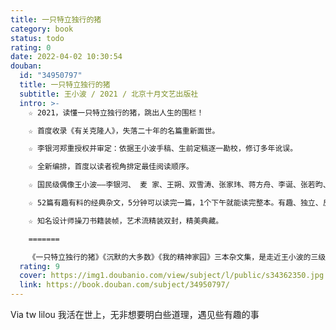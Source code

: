 ```yaml
---
title: 一只特立独行的猪
category: book
status: todo
rating: 0
date: 2022-04-02 10:30:54
douban:
  id: "34950797"
  title: 一只特立独行的猪
  subtitle: 王小波 / 2021 / 北京十月文艺出版社
  intro: >-
    ☆ 2021，读懂一只特立独行的猪，跳出人生的围栏！

    ☆ 首度收录《有关克隆人》，失落二十年的名篇重新面世。

    ☆ 李银河郑重授权并审定：依据王小波手稿、生前定稿逐一勘校，修订多年讹误。

    ☆ 全新编排，首度以读者视角排定最佳阅读顺序。

    ☆ 国民级偶像王小波——李银河、 麦 家、王朔、双雪涛、张家玮、蒋方舟、李诞、张若昀、张译、撒贝宁……实锤表白！

    ☆ 52篇有趣有料的经典杂文，5分钟可以读完一篇，1个下午就能读完整本。有趣、独立、反对假正经——“入坑之选”！

    ☆ 知名设计师操刀书籍装帧，艺术流精装双封，精美典藏。

    =======

    《一只特立独行的猪》《沉默的大多数》《我的精神家园》三本杂文集，是走近王小波的三级台阶，《一只特立独行的猪》是“入坑之选”——有趣、独立、反对假正经！收录52篇短小精悍、讽刺风趣的杂文，从生活议题到人生态度，展现独立人格、自由精神、黑色幽默。在调侃中见智识真知，在幽默中见人格魅力。李银河亲自审定，首度以读者视角排定最佳阅读顺序，全年龄段第一批试读者一致好评！欢迎来到王小波宇宙！
  rating: 9
  cover: https://img1.doubanio.com/view/subject/l/public/s34362350.jpg
  link: https://book.douban.com/subject/34950797/
---
```


Via tw lilou 我活在世上，无非想要明白些道理，遇见些有趣的事
